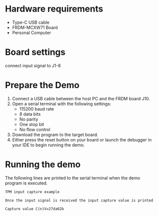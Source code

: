 Hardware requirements
=====================
- Type-C USB cable
- FRDM-MCXW71 Board
- Personal Computer

Board settings
============
connect input signal to J1-8

Prepare the Demo
================
1.  Connect a USB cable between the host PC and the FRDM board J10.
2.  Open a serial terminal with the following settings:
    - 115200 baud rate
    - 8 data bits
    - No parity
    - One stop bit
    - No flow control
3.  Download the program to the target board.
4.  Either press the reset button on your board or launch the debugger in your IDE to begin running the demo.

Running the demo
================
The following lines are printed to the serial terminal when the demo program is executed.
~~~~~~~~~~~~~~~~~~~~~~~~~~~~~~~~~~~
TPM input capture example

Once the input signal is received the input capture value is printed

Capture value C(n)V=27da02b
~~~~~~~~~~~~~~~~~~~~~~~~~~~~~~~~~~~
